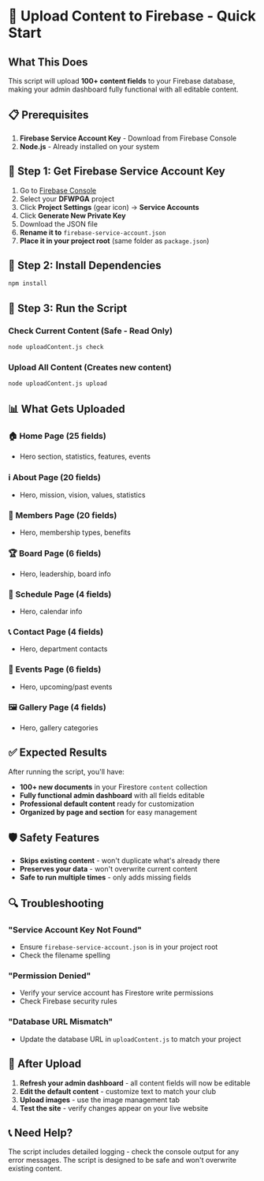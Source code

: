 # 🚀 Upload Content to Firebase - Quick Start

## What This Does
This script will upload **100+ content fields** to your Firebase database, making your admin dashboard fully functional with all editable content.

## 📋 Prerequisites
1. **Firebase Service Account Key** - Download from Firebase Console
2. **Node.js** - Already installed on your system

## 🔑 Step 1: Get Firebase Service Account Key
1. Go to [Firebase Console](https://console.firebase.google.com/)
2. Select your **DFWPGA** project
3. Click **Project Settings** (gear icon) → **Service Accounts**
4. Click **Generate New Private Key**
5. Download the JSON file
6. **Rename it to** `firebase-service-account.json`
7. **Place it in your project root** (same folder as `package.json`)

## 🔧 Step 2: Install Dependencies
```bash
npm install
```

## 🚀 Step 3: Run the Script

### Check Current Content (Safe - Read Only)
```bash
node uploadContent.js check
```

### Upload All Content (Creates new content)
```bash
node uploadContent.js upload
```

## 📊 What Gets Uploaded

### 🏠 Home Page (25 fields)
- Hero section, statistics, features, events

### ℹ️ About Page (20 fields)  
- Hero, mission, vision, values, statistics

### 👥 Members Page (20 fields)
- Hero, membership types, benefits

### 🏆 Board Page (6 fields)
- Hero, leadership, board info

### 📅 Schedule Page (4 fields)
- Hero, calendar info

### 📞 Contact Page (4 fields)
- Hero, department contacts

### 🎉 Events Page (6 fields)
- Hero, upcoming/past events

### 🖼️ Gallery Page (4 fields)
- Hero, gallery categories

## ✅ Expected Results
After running the script, you'll have:
- **100+ new documents** in your Firestore `content` collection
- **Fully functional admin dashboard** with all fields editable
- **Professional default content** ready for customization
- **Organized by page and section** for easy management

## 🛡️ Safety Features
- **Skips existing content** - won't duplicate what's already there
- **Preserves your data** - won't overwrite current content
- **Safe to run multiple times** - only adds missing fields

## 🔍 Troubleshooting

### "Service Account Key Not Found"
- Ensure `firebase-service-account.json` is in your project root
- Check the filename spelling

### "Permission Denied"
- Verify your service account has Firestore write permissions
- Check Firebase security rules

### "Database URL Mismatch"
- Update the database URL in `uploadContent.js` to match your project

## 🎯 After Upload
1. **Refresh your admin dashboard** - all content fields will now be editable
2. **Edit the default content** - customize text to match your club
3. **Upload images** - use the image management tab
4. **Test the site** - verify changes appear on your live website

## 📞 Need Help?
The script includes detailed logging - check the console output for any error messages. The script is designed to be safe and won't overwrite existing content.
